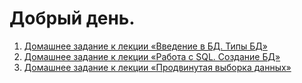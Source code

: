 # Добрый день.

1. [Домашнее задание к лекции «Введение в БД. Типы БД»](https://github.com/Hirodropus/types_of_databases/tree/main/types_of_databases)  
2. [Домашнее задание к лекции «Работа с SQL. Создание БД»](https://github.com/Hirodropus/types_of_databases/tree/main/creating_db)
3. [Домашнее задание к лекции «Продвинутая выборка данных»]()


